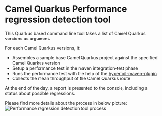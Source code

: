 # Camel Quarkus Performance regression detection tool

This Quarkus based command line tool takes a list of Camel Quarkus versions as argument.

For each Camel Quarkus versions, it:
 + Assembles a sample base Camel Quarkus project against the specified Camel Quarkus version
 + Setup a performance test in the maven integration-test phase
 + Runs the performance test with the help of the [hyperfoil-maven-plugin](https://hyperfoil.io/)
 + Collects the mean throughput of the Camel Quarkus route

At the end of the day, a report is presented to the console, including a status about possible regressions.

Please find more details about the process in below picture:
![Performance regression detection tool process](processes-schema-app.diagrams.net.drawio.png)
